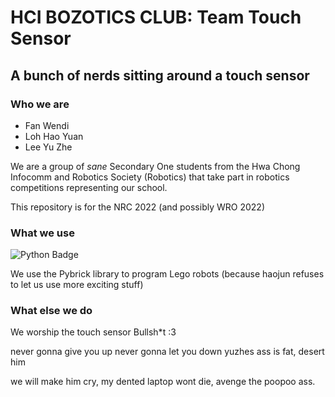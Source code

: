 # HCI BOZOTICS CLUB: Team Touch Sensor
## A bunch of nerds sitting around a touch sensor
### Who we are
* Fan Wendi 
* Loh Hao Yuan
* Lee Yu Zhe

We are a group of *sane* Secondary One students from the Hwa Chong Infocomm and Robotics Society (Robotics) that take part in robotics competitions representing our school.

This repository is for the NRC 2022 (and possibly WRO 2022)

### What we use
![Python Badge](https://img.shields.io/badge/python-1d3247?style=for-the-badge&logo=Python&logoColor=white)

We use the Pybrick library to program Lego robots (because haojun refuses to let us use more exciting stuff)

### What else we do
We worship the touch sensor
Bullsh*t :3

never gonna give you up never gonna let you down yuzhes ass is fat, desert him

we will make him cry, my dented laptop wont die, avenge the poopoo ass.